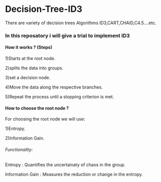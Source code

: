 # Decision-Tree-ID3

There are variety of decision trees Algorithms ID3,CART,CHAID,C4.5....etc. 
### In this reposatory i will give a trial to implement ID3

#### How it works ? (Steps)

1)Starts at the root node.

2)splits the data into groups. 

3)set a decision node.

4)Move the data along the respective branches.

5)Repeat the process until a stopping criterion is met.

#### How to choose the root node ?

For choosing the root node we will use:

1)Entropy.

2)Information Gain.

 ###### Functionality:
 
  Entropy : Quantifies the uncertainaty of chaos in the group.
  
  Information Gain : Measures the reduction or change in the entropy.
